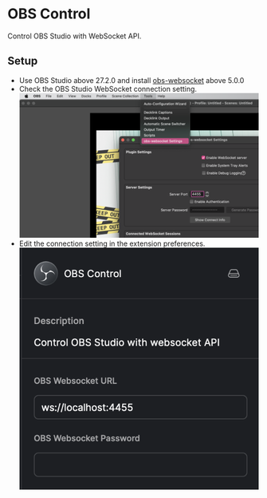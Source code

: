 # OBS Control

Control OBS Studio with WebSocket API.

## Setup

- Use OBS Studio above 27.2.0 and install [obs-websocket](https://github.com/obsproject/obs-websocket/releases) above 5.0.0
- Check the OBS Studio WebSocket connection setting.
    ![](./screenshots/websocket-setting.png)
- Edit the connection setting in the extension preferences.
    ![](./screenshots/extension-preference.png)
